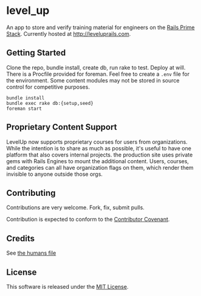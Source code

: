 level_up
=========

An app to store and verify training material for engineers on the [Rails Prime Stack](http://words.steveklabnik.com/rails-has-two-default-stacks). Currently hosted at http://leveluprails.com.

Getting Started
---------------

Clone the repo, bundle install, create db, run rake to test. Deploy at will.
There is a Procfile provided for foreman. Feel free to create a `.env` file
for the environment. Some content modules may not be stored in source control
for competitive purposes.

    bundle install
    bundle exec rake db:{setup,seed}
    foreman start

Proprietary Content Support
---------------------------

LevelUp now supports proprietary courses for users from organizations. While the intention is to share as much as possible, it's useful to have one platform that also covers internal projects. the production site uses private gems with Rails Engines to mount the additional content. Users, courses, and categories can all have organization flags on them, which render them invisible to anyone outside those orgs.

Contributing
------------

Contributions are very welcome. Fork, fix, submit pulls.

Contribution is expected to conform to the [Contributor Covenant](https://github.com/jmmastey/level_up/blob/master/CODE_OF_CONDUCT.md).

Credits
-------

See [the humans file](public/humans.txt)

License
-------

This software is released under the [MIT License](https://github.com/jmmastey/level_up/blob/master/MIT-LICENSE).
